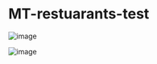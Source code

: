 # MT-restuarants-test
![image](https://user-images.githubusercontent.com/64851531/84089428-92c7da80-a9b4-11ea-9d2c-35a61f0fb815.png)


![image](https://user-images.githubusercontent.com/64851531/84089359-5eecb500-a9b4-11ea-8156-e080fb7b0d5c.png)
